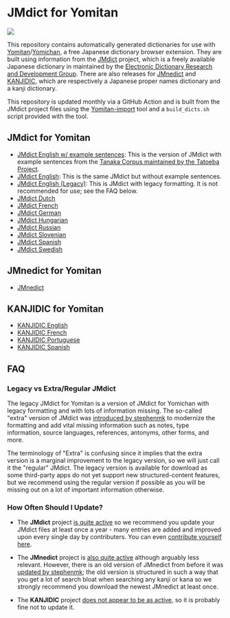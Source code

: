 # JMdict for Yomitan

[![](https://img.shields.io/github/v/tag/marvnc/jmdict-yomitan?style=for-the-badge&label=Last%20Release)](https://github.com/MarvNC/jmdict-yomitan/releases/latest)

This repository contains automatically generated dictionaries for use with [Yomitan](https://github.com/themoeway/yomitan)/[Yomichan](https://foosoft.net/projects/yomichan/), a free Japanese dictionary browser extension. They are built using information from the [JMdict](https://www.edrdg.org/wiki/index.php/JMdict-EDICT_Dictionary_Project) project, which is a freely available Japanese dictionary in maintained by the [Electronic Dictionary Research and Development Group](http://www.edrdg.org/). There are also releases for [JMnedict](https://www.edrdg.org/enamdict/enamdict_doc.html) and [KANJIDIC](https://www.edrdg.org/wiki/index.php/KANJIDIC_Project), which are respectively a Japanese proper names dictionary and a kanji dictionary.

This repository is updated monthly via a GitHub Action and is built from the JMdict project files using the [Yomitan-import](https://github.com/themoeway/yomitan-import) tool and a `build_dicts.sh` script provided with the tool.

## JMdict for Yomitan

- [JMdict English w/ example sentences](https://github.com/MarvNC/jmdict-yomitan/releases/latest/download/JMDict_english_with_examples.zip): This is the version of JMdict with example sentences from the [Tanaka Corpus maintained by the Tatoeba Project](http://tatoeba.org/home).
- [JMdict English](https://github.com/MarvNC/jmdict-yomitan/releases/latest/download/JMdict_english.zip): This is the same JMdict but without example sentences.
- [JMdict English (Legacy)](https://github.com/MarvNC/jmdict-yomitan/releases/latest/download/JMdict_english_legacy.zip): This is JMdict with legacy formatting. It is not recommended for use; see the FAQ below.
- [JMdict Dutch](https://github.com/MarvNC/jmdict-yomitan/releases/latest/download/JMdict_dutch.zip)
- [JMdict French](https://github.com/MarvNC/jmdict-yomitan/releases/latest/download/JMdict_french.zip)
- [JMdict German](https://github.com/MarvNC/jmdict-yomitan/releases/latest/download/JMdict_german.zip)
- [JMdict Hungarian](https://github.com/MarvNC/jmdict-yomitan/releases/latest/download/JMdict_hungarian.zip)
- [JMdict Russian](https://github.com/MarvNC/jmdict-yomitan/releases/latest/download/JMdict_russian.zip)
- [JMdict Slovenian](https://github.com/MarvNC/jmdict-yomitan/releases/latest/download/JMdict_slovenian.zip)
- [JMdict Spanish](https://github.com/MarvNC/jmdict-yomitan/releases/latest/download/JMdict_spanish.zip)
- [JMdict Swedish](https://github.com/MarvNC/jmdict-yomitan/releases/latest/download/JMdict_swedish.zip)

## JMnedict for Yomitan

- [JMnedict](https://github.com/MarvNC/jmdict-yomitan/releases/latest/download/JMnedict.zip)

## KANJIDIC for Yomitan

- [KANJIDIC English](https://github.com/MarvNC/jmdict-yomitan/releases/latest/download/KANJIDIC_english.zip)
- [KANJIDIC French](https://github.com/MarvNC/jmdict-yomitan/releases/latest/download/KANJIDIC_french.zip)
- [KANJIDIC Portuguese](https://github.com/MarvNC/jmdict-yomitan/releases/latest/download/KANJIDIC_portuguese.zip)
- [KANJIDIC Spanish](https://github.com/MarvNC/jmdict-yomitan/releases/latest/download/KANJIDIC_spanish.zip)

## FAQ

### Legacy vs Extra/Regular JMdict

The legacy JMdict for Yomitan is a version of JMdict for Yomichan with legacy formatting and with lots of information missing. The so-called "extra" version of JMdict was [introduced by stephenmk](https://github.com/FooSoft/yomichan-import/pull/40) to modernize the formatting and add vital missing information such as notes, type information, source languages, references, antonyms, other forms, and more.

The terminology of "Extra" is confusing since it implies that the extra version is a marginal improvement to the legacy version, so we will just call it the "regular" JMdict. The legacy version is available for download as some third-party apps do not yet support new structured-content features, but we recommend using the regular version if possible as you will be missing out on a lot of important information otherwise.

### How Often Should I Update?

- The **JMdict** project [is quite active](https://www.edrdg.org/jmwsgi/updates.py?svc=jmdict&i=1) so we recommend you update your JMdict files at least once a year - many entries are added and improved upon every single day by contributers. You can even [contribute yourself here](https://www.edrdg.org/jmwsgi/edhelpq.py?svc=jmdict&sid=).

- The **JMnedict** project is [also quite active](https://www.edrdg.org/jmwsgi/updates.py?svc=jmdict&i=1) although arguably less relevant. However, there is an old version of JMnedict from before it was [updated by stephenmk](https://github.com/FooSoft/yomichan-import/pull/41); the old version is structured in such a way that you get a lot of search bloat when searching any kanji or kana so we strongly recommend you download the newest JMnedict at least once.

- The **KANJIDIC** project [does not appear to be as active](https://www.edrdg.org/wiki/index.php/KANJIDIC_Project), so it is probably fine not to update it.
